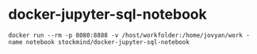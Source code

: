 # docker-jupyter-sql-notebook

```
docker run --rm -p 8080:8888 -v /host/workfolder:/home/jovyan/work -name notebook stockmind/docker-jupyter-sql-notebook
```
